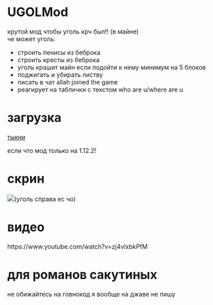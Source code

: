 # UGOLMod
крутой мод чтобы уголь крч был!! (в майне)<br>
че может уголь:
- строить пенисы из беброка
- строить кресты из беброка
- уголь крашит майн если подойти к нему минимум на 5 блоков
- поджигать и убирать листву
- писать в чат allah joined the game
- реагирует на таблички с текстом who are u/where are u
# загрузка
<a href="https://github.com/strokegmd/ugolmod/releases">тыкни</a>
<p>если что мод только на 1.12.2!</p>
<h1>скрин</h1>
<img src="https://cdn.discordapp.com/attachments/1210907581753593918/1210907595766767657/image.png?ex=65ec4494&is=65d9cf94&hm=5561a87b63bdf85b0bff4a8e01102d08a0648c5aabf0a255412647f2ea888cc5&"></img>(уголь справа ес чо)
<h1>видео</h1>
https://www.youtube.com/watch?v=zj4vlxbkPfM
<h1>для романов сакутиных</h1>
<p>не обижайтесь на говнокод я вообще на джаве не пишу</p>
